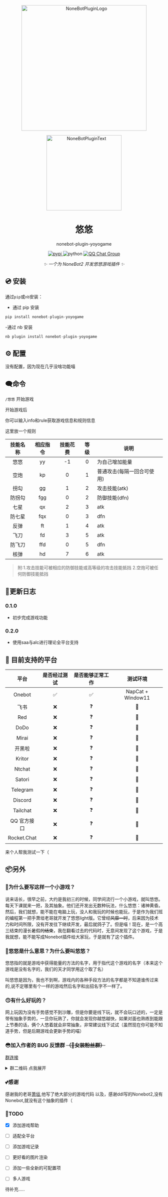 <div align="center">
  <a href="https://v2.nonebot.dev/store"><img src="./docs/NoneBotPlugin.svg" width="400" alt="NoneBotPluginLogo"></a>
  <br>
  <p><img src="https://s2.loli.net/2022/06/16/xsVUGRrkbn1ljTD.png" width="240" alt="NoneBotPluginText"></p>
</div>

<div align="center">

# 悠悠

nonebot-plugin-yoyogame


<p align="center">
  <a href="https://pypi.python.org/pypi/nonebot-plugin-yoyogame">
    <img src="https://img.shields.io/pypi/v/nonebot-plugin-yoyogame.svg" alt="pypi">
  </a>
  
  <img src="https://img.shields.io/badge/python-3.10+-blue.svg" alt="python">
  
  <a href="https://qm.qq.com/q/Yty2yc9Bee">
    <img src="https://img.shields.io/badge/QQ%E7%BE%A4-1128359833-orange?style=flat-square" alt="QQ Chat Group">
  </a>
</p>

_✨ 一个为 NoneBot2 开发悠悠游戏插件 ✨_

</div>

## 💿 安装

通过`pip`或`nb`安装：

- 通过 pip 安装
```python
pip install nonebot-plugin-yoyogame
```
-通过  nb 安装
```python
nb plugin install nonebot-plugin-yoyogame
```

## ⚙ 配置
没有配置，因为现在几乎没啥功能喵

## 🗨命令

`/悠悠` 开始游戏

开始游戏后

你可以输入info和rule获取游戏信息和规则信息

这里放一个规则

| 技能名称 | 相应指令 | 技能花费 | 等级 | 说明                       |
|:-----:|:-----:|:-----:|:-----:|----------------------------------
| 悠悠     | yy       | -1       | 0    | 为自己增加能量             |
| 空炮     | kp       | 0        | 1    | 普通攻击(每隔一回合可使用) |
| 拐勾     | gg       | 1        | 2    | 攻击技能(atk)              |
| 防拐勾   | fgg      | 0        | 2    | 防御技能(dfn)              |
| 七星     | qx       | 2        | 3    | atk                        |
| 防七星   | fqx      | 0        | 3    | dfn                        |
| 反弹     | ft       | 1        | 4    | atk                        |
| 飞刀     | fd       | 3        | 5    | atk                        |
| 防飞刀   | ffd      | 0        | 5    | dfn                        |
| 核弹     | hd       | 7        | 6    | atk                        |

>附:1.攻击技能可被相应的防御技能或高等级的攻击技能抵挡
>2.空炮可被任何防御技能抵挡

## 📝更新日志

### 0.1.0

- 初步完成游戏功能

### 0.2.0

- 使用saa与alc进行理论全平台支持

## 💪 目前支持的平台

| 平台 | 是否经过测试 | 是否能够正常工作 | 测试环境 |
|:-----:|:----:|:----:| :----: |
| Onebot | ✅ | ✅ | NapCat + Window11| 
| 飞书  | ❌ | ❓ | 🤔 |
| Red  | ❌ | ❓ | 🤔 |
| DoDo  | ❌ | ❓ | 🤔 |
| Mirai  | ❌ | ❓ | 🤔 |
| 开黑啦  | ❌ | ❓ | 🤔 |
| Kritor  | ❌ | ❓ | 🤔 |
| Ntchat  | ❌ | ❓ | 🤔 |
| Satori  | ❌ | ❓ | 🤔 |
| Telegram | ❌ | ❓ | 🤔  |
| Discord  | ❌ | ❓ | 🤔 |
| Tailchat  | ❌ | ❓ | 🤔 |
| QQ 官方接口  | ❌ | ❓ | 🤔 |
| Rocket.Chat  | ❌ | ❓ | 🤔 |

来个人帮我测试一下（

## 📦另外

### 🧐为什么要写这样一个小游戏？

说来话长，很早之前，大约是我初三的时候，同学间流行一个小游戏，就叫悠悠。每天下课就来一把，及其抽象。他们还开发出无数种玩法，什么悠悠：诸神黄昏。然后，我们就想，能不能在电脑上玩，没人和我玩的时候也能玩，于是作为我们班的编程第一把手萧垣老哥就开发了悠悠light版。它曾经~~风靡一时~~，后来因为技术力和时间所限，没有开发往下继续开发，最后就鸽子了。但是喵！现在，是一个高三结束的漫长暑假~~的结束~~，我在翻看过去的代码时，无意间发现了这个游戏，于是我就想，能不能写成Nonebot插件给大家玩，于是就有了这个插件。

### 🤔悠悠是什么意思？为什么要叫悠悠？

悠悠指的就是游戏中获得能量的方法的名字，用于指代这个游戏的名字（本来这个游戏是没有名字的，我们的天才同学用这个取了名）

叫悠悠是因为，我也不到啊，游戏内的各种手段方法的名字都是不知道谁传过来的,说不定哪里有个一样的游戏然后名字和出招名字不一样了。

### 🙃有什么好玩的？

网上玩因为没有手势感觉不到沙雕，但是你要是线下玩，就不会玩口述的，一定是带有抽象手势的，一旦你玩熟了，你就会发现你越悠越快，如果对面也熟练到能跟上节奏的话，俩个人悠着就会非常抽象，非常建议线下试试（虽然现在你可能不知道手势，但是后期游戏会更新手势的喵）

### 😳加入作者的 BUG 反馈群 ~~（🥵女装粉丝群）~~

[群连接](https://qm.qq.com/q/Yty2yc9Bee)

<details>
<summary>群二维码 点我展开</summary>

![7a4bd22dea47d25d9b632d4b2696d4cd](https://github.com/ChenXu233/nonebot_plugin_dialectlist/assets/91937041/61fd7010-e2b2-4f13-b209-9c0faf8a517f)

</details>

### 💕感谢
感谢我的老哥[萧垣](https://github.com/NTFago),他写了绝大部分的游戏代码
以及，感谢ddl写的Nonebot2,没有Nonebot,就没有这个抽象的插件（

### 🎀TODO

- [x] 添加游戏帮助

- [ ] 适配全平台

- [ ] 添加游戏记录

- [ ] 更好看的图片渲染

- [ ] 添加一些全新的可配置项

- [ ] 多人游戏

 待补充.....

